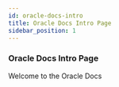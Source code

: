 ```yaml
---
id: oracle-docs-intro
title: Oracle Docs Intro Page 
sidebar_position: 1
--- 
```


### Oracle Docs Intro Page 

Welcome to the Oracle Docs